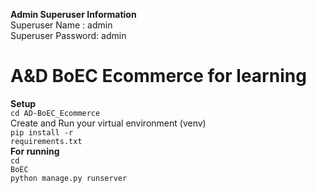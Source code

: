 <b>Admin Superuser Information</b></br>
Superuser Name : admin</br>
Superuser Password: admin</br>

# A&D BoEC Ecommerce for learning

<b>Setup</b></br>
<code>cd AD-BoEC_Ecommerce</code></br>
Create and Run your virtual environment (venv)</br>
<code>pip install -r requirements.txt</code></br>
<b>For running</b></br>
<code>cd BoEC</code></br>
<code>python manage.py runserver</code><br>

